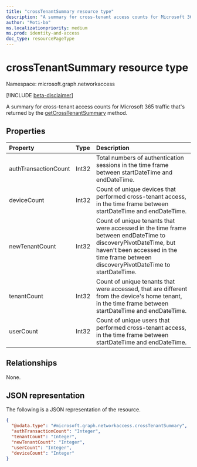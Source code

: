```yaml
---
title: "crossTenantSummary resource type"
description: "A summary for cross-tenant access counts for Microsoft 365 traffic."
author: "Moti-ba"
ms.localizationpriority: medium
ms.prod: identity-and-access
doc_type: resourcePageType
---
```


# crossTenantSummary resource type

Namespace: microsoft.graph.networkaccess

[!INCLUDE [beta-disclaimer](../../includes/beta-disclaimer.md)]

A summary for cross-tenant access counts for Microsoft 365 traffic that's returned by the [getCrossTenantSummary](../api/networkaccess-reports-getcrosstenantsummary.md) method.

## Properties
|Property|Type|Description|
|:---|:---|:---|
|authTransactionCount|Int32|Total numbers of authentication sessions in the time frame between startDateTime and endDateTime.|
|deviceCount|Int32|Count of unique devices that performed cross-tenant access, in the time frame between startDateTime and endDateTime.|
|newTenantCount|Int32|Count of unique tenants that were accessed in the time frame between endDateTime to discoveryPivotDateTime, but haven't been accessed in the time frame between discoveryPivotDateTime to startDateTime.|
|tenantCount|Int32|Count of unique tenants that were accessed, that are different from the device's home tenant, in the time frame between startDateTime and endDateTime.|
|userCount|Int32|Count of unique users that performed cross-tenant access, in the time frame between startDateTime and endDateTime.|

## Relationships
None.

## JSON representation
The following is a JSON representation of the resource.
<!-- {
  "blockType": "resource",
  "@odata.type": "microsoft.graph.networkaccess.crossTenantSummary"
}
-->
``` json
{
  "@odata.type": "#microsoft.graph.networkaccess.crossTenantSummary",
  "authTransactionCount": "Integer",
  "tenantCount": "Integer",
  "newTenantCount": "Integer",
  "userCount": "Integer",
  "deviceCount": "Integer"
}
```

